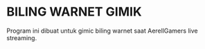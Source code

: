 # BILING WARNET GIMIK

Program ini dibuat untuk gimic biling warnet saat AerellGamers live streaming.